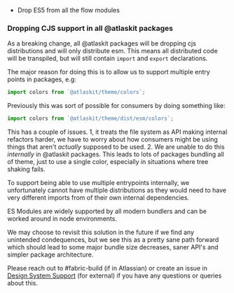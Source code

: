 - Drop ES5 from all the flow modules

### Dropping CJS support in all @atlaskit packages

As a breaking change, all @atlaskit packages will be dropping cjs distributions and will only distribute esm. This means all distributed code will be transpiled, but will still contain `import` and
`export` declarations.

The major reason for doing this is to allow us to support multiple entry points in packages, e.g:

```js
import colors from `@atlaskit/theme/colors`;
```

Previously this was sort of possible for consumers by doing something like:

```js
import colors from `@atlaskit/theme/dist/esm/colors`;
```

This has a couple of issues. 1, it treats the file system as API making internal refactors harder, we have to worry about how consumers might be using things that aren't *actually* supposed to be used. 2. We are unable to do this *internally* in @atlaskit packages. This leads to lots of packages bundling all of theme, just to use a single color, especially in situations where tree shaking fails.

To support being able to use multiple entrypoints internally, we unfortunately cannot have multiple distributions as they would need to have very different imports from of their own internal dependencies.

ES Modules are widely supported by all modern bundlers and can be worked around in node environments.

We may choose to revisit this solution in the future if we find any unintended condequences, but we see this as a pretty sane path forward which should lead to some major bundle size decreases, saner API's and simpler package architecture.

Please reach out to #fabric-build (if in Atlassian) or create an issue in [Design System Support](https://ecosystem.atlassian.net/secure/CreateIssue.jspa?pid=24670) (for external) if you have any questions or queries about this.
